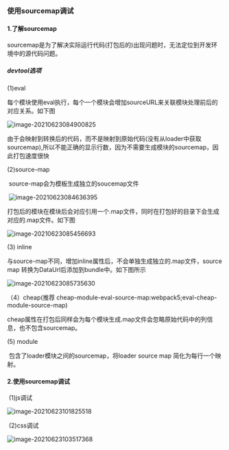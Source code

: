 ### 使用sourcemap调试

#### 1.了解sourcemap

​			sourcemap是为了解决实际运行代码(打包后的)出现问题时，无法定位到开发环境中的源代码问题。

##### devtool选项

(1)eval

​		每个模块使用eval执行，每个一个模块会增加sourceURL来关联模块处理前后的对应关系。如下图

![image-20210623084900825](C:\Users\5.4\AppData\Roaming\Typora\typora-user-images\image-20210623084900825.png)

​		由于会映射到转换后的代码，而不是映射到原始代码(没有从loader中获取sourcemap),所以不能正确的显示行数，因为不需要生成模块的sourcemap，因此打包速度很快

(2)source-map

​		source-map会为模板生成独立的soucemap文件

​		![image-20210623084636395](C:\Users\5.4\AppData\Roaming\Typora\typora-user-images\image-20210623084636395.png)

​		打包后的模块在模块后会对应引用一个.map文件，同时在打包好的目录下会生成对应的.map文件。如下图

![image-20210623085456693](C:\Users\5.4\AppData\Roaming\Typora\typora-user-images\image-20210623085456693.png)

(3) inline

​		与source-map不同，增加inline属性后，不会单独生成独立的.map文件，source map 转换为DataUrl后添加到bundle中。如下图所示

![image-20210623085735630](C:\Users\5.4\AppData\Roaming\Typora\typora-user-images\image-20210623085735630.png)

（4）cheap(推荐 cheap-module-eval-source-map:webpack5;eval-cheap-module-source-map)

​			cheap属性在打包后同样会为每个模块生成.map文件会忽略原始代码中的列信息，也不包含sourcemap。

(5) module

​			包含了loader模块之间的sourcemap，将loader source map 简化为每行一个映射。

#### 2.使用sourcemap调试

​			(1)js调试

![image-20210623101825518](C:\Users\5.4\AppData\Roaming\Typora\typora-user-images\image-20210623101825518.png)

​			(2)css调试

![image-20210623103517368](C:\Users\5.4\AppData\Roaming\Typora\typora-user-images\image-20210623103517368.png)

